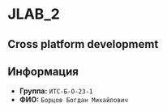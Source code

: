 # JLAB_2
## Cross platform developmemt 

## Информация

- **Группа:** `ИТС-Б-О-23-1`
- **ФИО:** `Борцов Богдан Михайлович`